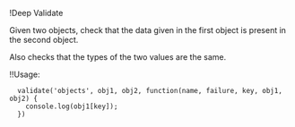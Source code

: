 !Deep Validate

Given two objects, check that the data given in the first object is present in the second object.

Also checks that the types of the two values are the same.


!!Usage:
```
  validate('objects', obj1, obj2, function(name, failure, key, obj1, obj2) {
    console.log(obj1[key]);
  })
```
